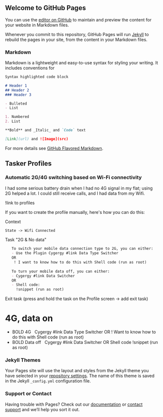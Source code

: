 ## Welcome to GitHub Pages

You can use the [editor on GitHub](https://github.com/james-clark-5/RN4-Android-7.1.2-Max-Battery/edit/master/index.md) to maintain and preview the content for your website in Markdown files.

Whenever you commit to this repository, GitHub Pages will run [Jekyll](https://jekyllrb.com/) to rebuild the pages in your site, from the content in your Markdown files.

### Markdown

Markdown is a lightweight and easy-to-use syntax for styling your writing. It includes conventions for

```markdown
Syntax highlighted code block

# Header 1
## Header 2
### Header 3

- Bulleted
- List

1. Numbered
2. List

**Bold** and _Italic_ and `Code` text

[Link](url) and ![Image](src)
```

For more details see [GitHub Flavored Markdown](https://guides.github.com/features/mastering-markdown/).





## Tasker Profiles
### Automatic 2G/4G switching based on Wi-Fi connectivity
I had some serious battery drain when I had no 4G signal in my flat; using 2G helped a lot. I could still receive calls, and I had data from my Wifi.

!link to profiles

If you want to create the profile manually, here's how you can do this:

Context
```markdown
State -> Wifi Connected
   ```
Task "2G & No data" 
```markdown
   To switch your mobile data connection type to 2G, you can either:
   - Use the Plugin Cygergy #link Data Type Switcher
   OR
    ! I want to know how to do this with Shell code (run as root)
    
   To turn your mobile data off, you can either:
   - Cygergy #link Data Switcher
   OR
   - Shell code:
     !snippet (run as root)
   ```
Exit task (press and hold the task on the Profile screen -> add exit task) 
# 4G, data on
-  BOLD 4G
   Cygergy #link Data Type Switcher
   OR
   ! Want to know how to do this with Shell code (run as root)
-  BOLD Data off
   Cygergy #link Data Switcher
   OR
   Shell code !snippet (run as root)








### Jekyll Themes

Your Pages site will use the layout and styles from the Jekyll theme you have selected in your [repository settings](https://github.com/james-clark-5/RN4-Android-7.1.2-Max-Battery/settings). The name of this theme is saved in the Jekyll `_config.yml` configuration file.

### Support or Contact

Having trouble with Pages? Check out our [documentation](https://help.github.com/categories/github-pages-basics/) or [contact support](https://github.com/contact) and we’ll help you sort it out.
